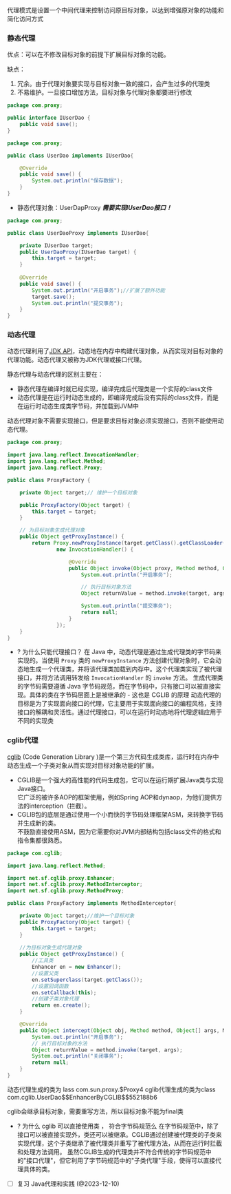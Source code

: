 代理模式是设置一个中间代理来控制访问原目标对象，以达到增强原对象的功能和简化访问方式

### 静态代理

优点：可以在不修改目标对象的前提下扩展目标对象的功能。

缺点：

1. 冗余。由于代理对象要实现与目标对象一致的接口，会产生过多的代理类
2. 不易维护。一旦接口增加方法，目标对象与代理对象都要进行修改

```java
package com.proxy;

public interface IUserDao {
    public void save();
}
```

```java
package com.proxy;

public class UserDao implements IUserDao{

    @Override
    public void save() {
        System.out.println("保存数据");
    }
}
```

- 静态代理对象：UserDapProxy **_需要实现IUserDao接口！_**
```java
package com.proxy;

public class UserDaoProxy implements IUserDao{

    private IUserDao target;
    public UserDaoProxy(IUserDao target) {
        this.target = target;
    }
    
    @Override
    public void save() {
        System.out.println("开启事务");//扩展了额外功能
        target.save();
        System.out.println("提交事务");
    }
}

```

### 动态代理

动态代理利用了[JDK API](https://link.segmentfault.com/?enc=GWK3raqqyEh2u0033%2BsQ5g%3D%3D.Zz13TgOi%2Bl0yljXideyk4t03IKTKxFYKZOSvsJq%2FliF4tAzvdjbjaq%2BcplGRi%2Fie)，动态地在内存中构建代理对象，从而实现对目标对象的代理功能。动态代理又被称为JDK代理或接口代理。

静态代理与动态代理的区别主要在：

- 静态代理在编译时就已经实现，编译完成后代理类是一个实际的class文件
- 动态代理是在运行时动态生成的，即编译完成后没有实际的class文件，而是在运行时动态生成类字节码，并加载到JVM中

动态代理对象不需要实现接口，但是要求目标对象必须实现接口，否则不能使用动态代理。

```java
package com.proxy;

import java.lang.reflect.InvocationHandler;
import java.lang.reflect.Method;
import java.lang.reflect.Proxy;

public class ProxyFactory {

    private Object target;// 维护一个目标对象

    public ProxyFactory(Object target) {
        this.target = target;
    }

    // 为目标对象生成代理对象
    public Object getProxyInstance() {
        return Proxy.newProxyInstance(target.getClass().getClassLoader(), target.getClass().getInterfaces(),
                new InvocationHandler() {

                    @Override
                    public Object invoke(Object proxy, Method method, Object[] args) throws Throwable {
                        System.out.println("开启事务");

                        // 执行目标对象方法
                        Object returnValue = method.invoke(target, args);

                        System.out.println("提交事务");
                        return null;
                    }
                });
    }
}
```

- ? 为什么只能代理接口？
	在 Java 中，动态代理是通过生成代理类的字节码来实现的。当使用 `Proxy` 类的 `newProxyInstance` 方法创建代理对象时，它会动态地生成一个代理类，并将该代理类加载到内存中。这个代理类实现了被代理接口，并将方法调用转发给 `InvocationHandler` 的 `invoke` 方法。
	生成代理类的字节码需要遵循 Java 字节码规范，而在字节码中，只有接口可以被直接实现。具体的类在字节码层面上是被继承的 - 这也是 CGLIB 的原理
	动态代理的目标是为了实现面向接口的代理，它主要用于实现面向接口的编程风格，支持接口的解耦和灵活性。通过代理接口，可以在运行时动态地将代理逻辑应用于不同的实现类

### cglib代理

[cglib](https://link.segmentfault.com/?enc=82GbdEZSDPypzHfY9OOlnA%3D%3D.e5JdvS6%2BNdE%2BD6V5MG6WxzuVYn1eFxw2FWx5%2BcshM9c%3D) (Code Generation Library )是一个第三方代码生成类库，运行时在内存中动态生成一个子类对象从而实现对目标对象功能的扩展。

- CGLIB是一个强大的高性能的代码生成包，它可以在运行期扩展Java类与实现Java接口。  
    它广泛的被许多AOP的框架使用，例如Spring AOP和dynaop，为他们提供方法的interception（拦截）。
- CGLIB包的底层是通过使用一个小而快的字节码处理框架ASM，来转换字节码并生成新的类。  
    不鼓励直接使用ASM，因为它需要你对JVM内部结构包括class文件的格式和指令集都很熟悉。

```java
package com.cglib;

import java.lang.reflect.Method;

import net.sf.cglib.proxy.Enhancer;
import net.sf.cglib.proxy.MethodInterceptor;
import net.sf.cglib.proxy.MethodProxy;

public class ProxyFactory implements MethodInterceptor{

    private Object target;//维护一个目标对象
    public ProxyFactory(Object target) {
        this.target = target;
    }
    
    //为目标对象生成代理对象
    public Object getProxyInstance() {
        //工具类
        Enhancer en = new Enhancer();
        //设置父类
        en.setSuperclass(target.getClass());
        //设置回调函数
        en.setCallback(this);
        //创建子类对象代理
        return en.create();
    }

    @Override
    public Object intercept(Object obj, Method method, Object[] args, MethodProxy proxy) throws Throwable {
        System.out.println("开启事务");
        // 执行目标对象的方法
        Object returnValue = method.invoke(target, args);
        System.out.println("关闭事务");
        return null;
    }
}
```

动态代理生成的类为 lass com.sun.proxy.\$Proxy4
cglib代理生成的类为class com.cglib.UserDao\$\$EnhancerByCGLIB\$\$552188b6

cglib会继承目标对象，需要重写方法，所以目标对象不能为final类


- ? 为什么 cglib 可以直接使用类 ， 符合字节码规范么
	在字节码规范中，除了接口可以被直接实现外，类还可以被继承。CGLIB通过创建被代理类的子类来实现代理，这个子类继承了被代理类并重写了被代理方法，从而在运行时拦截和处理方法调用。
	虽然CGLIB生成的代理类并不符合传统的字节码规范中的"接口代理"，但它利用了字节码规范中的"子类代理"手段，使得可以直接代理具体的类。


- [ ] 复习 Java代理和实践 (@2023-12-10)